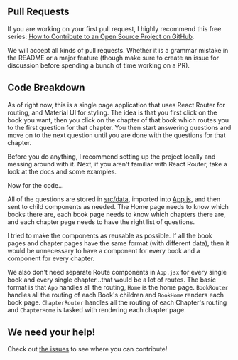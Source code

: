 ## Pull Requests

If you are working on your first pull request, I highly recommend this free series: [How to Contribute to an Open Source Project on GitHub](https://egghead.io/series/how-to-contribute-to-an-open-source-project-on-github).

We will accept all kinds of pull requests. Whether it is a grammar mistake in the README or a major feature (though make sure to create an issue for discussion before spending a bunch of time working on a PR).

## Code Breakdown

As of right now, this is a single page application that uses React Router for routing, and Material UI for styling. The idea is that you first click on the book you want, then you click on the chapter of that book which routes you to the first question for that chapter. You then start answering questions and move on to the next question until you are done with the questions for that chapter.

Before you do anything, I recommend setting up the project locally and messing around with it. Next, if you aren't familiar with React Router, take a look at the docs and some examples.

Now for the code...

All of the questions are stored in [src/data](src/data), imported into [App.js](src/App.jsx), and then sent to child components as needed. The Home page needs to know which books there are, each book page needs to know which chapters there are, and each chapter page needs to have the right list of questions.

I tried to make the components as reusable as possible. If all the book pages and chapter pages have the same format (with different data), then it would be unnecessary to have a component for every book and a component for every chapter.

We also don't need separate Route components in `App.jsx` for every single book and every single chapter...that would be a lot of routes. The basic format is that `App` handles all the routing, `Home` is the home page. `BookRouter` handles all the routing of each Book's children and `BookHome` renders each book page. `ChapterRouter` handles all the routing of each Chapter's routing and `ChapterHome` is tasked with rendering each chapter page.

## We need your help!

Check out [the issues](https://github.com/austintackaberry/ydkjs-exercises/issues) to see where you can contribute!
